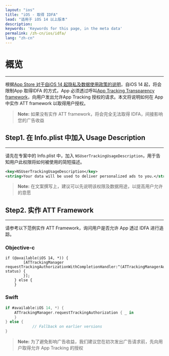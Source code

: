 ```yaml
---
layout: "ios"
title: "iOS - 取得 IDFA"
lead: "适用于 iOS 14 以上版本"
description:
keywords: 'Keywords for this page, in the meta data'
permalink: /zh-cn/ios/idfa/
lang: "zh-cn"
---
```

# 概览
---
根据[App Store 对于自iOS 14 起隐私及数据使用政策的说明]，自iOS 14 起，将会限制App 取得IDFA 的方式，App 必须透过呼叫[App Tracking Transparency framework]，向用户发出允许App Tracking 授权的请求。本文将说明如何在 App 中实作 ATT framework 以取得用户授权。

>**Note:** 如果没有实作 ATT framework，将会完全无法取得 IDFA，间接影响您的广告收益

## Step1. 在 Info.plist 中加入 Usage Description
---
请先在专案中的 Info.plist 中，加入 `NSUserTrackingUsageDescription`，用于告知用户此权限将如何被使用的简短描述。


```xml
<key>NSUserTrackingUsageDescription</key>
<string>Your data will be used to deliver personalized ads to you.</string>
```

>**Note:** 在文案撰写上，建议可以先说明该权限及数据用途，以提高用户允许的意愿


## Step2. 实作 ATT Framework
---
请参考以下范例实作 ATT Framework，询问用户是否允许 App 透过 IDFA 进行追踪。

### Objective-c

```objc
if (@available(iOS 14, *)) {
        [ATTrackingManager requestTrackingAuthorizationWithCompletionHandler:^(ATTrackingManagerAuthorizationStatus status) {
        }];
    } else {
    }
```


### Swift

```swift
if #available(iOS 14, *) {
	ATTrackingManager.requestTrackingAuthorization { _ in
	}
} else {
            // Fallback on earlier versions
}
```

>**Note:** 为了避免影响广告收益，我们建议您在初次发出广告请求前，先向用户取得允许 App Tracking 的授权



[App Store 对于自iOS 14 起隐私及数据使用政策的说明]: https://developer.apple.com/app-store/user-privacy-and-data-use/
[App Tracking Transparency framework]: https://developer.apple.com/documentation/apptrackingtransparency
